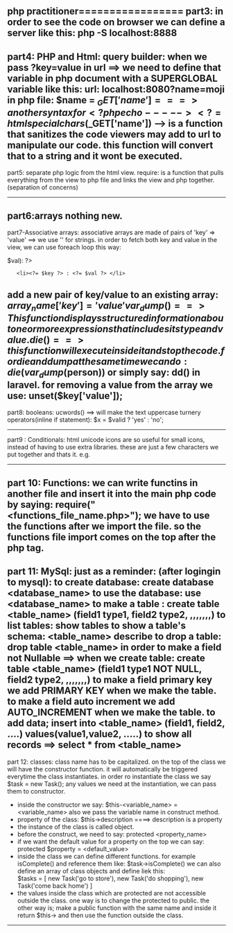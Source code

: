 php practitioner=================
part3: in order to see the code on browser we can define a server like
this:   php -S localhost:8888
-----------------------
part4: PHP and Html:
query builder:  when we pass ?key=value  in url ==> we need to define that variable in php document with a SUPERGLOBAL variable like this:
url: localhost:8080?name=moji
in php file: $name = $_GET['name']
===> another syntax for <?php echo    -----> <?=
htmlspecialchars($_GET['name'])  --> is a function that sanitizes the code viewers may add to url to manipulate our code. this function will convert that to a string and it wont be executed.   
------------------------
part5: separate php logic from the html view.
require:  is a function that pulls everything from the view to php file and links the view and php together. (separation of concerns)

-------------------------
part6:arrays
nothing new.
-------------------------
part7-Associative arrays:
associative arrays are made of pairs of 'key' => 'value'  ==> we use '' for strings.
in order to fetch both key and value in the view, we can use foreach loop this way:
<?php foreach($person as $key=>$val): ?>
       <li><?= $key ?> : <?= $val ?> </li>
<?php endoforeach; ?>

add a new pair of key/value to an existing array:   $array_name['key'] = 'value'
var_dump() ==> This function displays structured information about one or more expressions that includes its type and value.
die() ==> this function will execute inside it and stop the code.
for die and dump at the same time we can do :  die(var_dump($person)) or simply say: dd() in laravel.
for removing a value from the array we use:  unset($key['value']);
--------------------------
part8: booleans:
ucwords() ==> will make the text uppercase
turnery operators(inline if statement):
$x = $valid ? 'yes' : 'no';

-----------------------
part9 : Conditionals:
html unicode icons are so useful for small icons, instead of having to use extra libraries. these are just a few characters we put together and thats it. e.g.

----------------------
part 10: Functions:
we can write functins in another file and insert it into the main php code by saying:  require("<functions_file_name.php>");
we have to use the functions after we import the file. so the functions file import comes on the top after the php tag.
----------------------
part 11: MySql:
just as a reminder: (after logingin to mysql):
to create database:    create database <database_name>
to use the database:  use <database_name>
to make a table :  create table <table_name> (field1 type1, field2 type2, ,,,,,,,)
to list tables: show tables
to show a table's schema:  <table_name> describe
to drop a table:  drop table <table_name>
in order to make a field not Nullable ==> when we create table: create table <table_name> (field1 type1 NOT NULL, field2 type2, ,,,,,,,)
to make a field primary key we add PRIMARY KEY when we make the table.
to make a field auto increment we add AUTO_INCREMENT when we make the table.
to add data;  insert into <table_name> (field1, field2, ....) values(value1,value2, .....)
to show all records ==> select * from <table_name>
--------------------------
part 12: classes:
class name has to be capitalized.
on the top of the class we will have the constructor function. it will automatically be triggered everytime the class instantiates.
in order ro instantiate the class we say $task = new Task();
any values we need at the instantiation, we can pass them to constructor.
- inside the constructor we say:  $this-<variable_name>  = <variable_name>
also we pass the variable name in construct method.
- property of the class:   $this->description    ====> description is a property
- the instance of the class is called object.   
- before the construct, we need to say:  protected <property_name>
- if we want the default value for a property on the top we can say:    protected $property = <default_value>   
- inside the class we can define different functions. for example isComplete()  and reference them like:   $task->isComplete()
we can also define an array of class objects and define liek this:  
$tasks = [
new Task('go to store'),
new Task('do shopping'),
new Task('come back home')
]
- the values inside the class which are protected are not accessible outside the class. one way is to change the protected to public. the other way is;
make a public function with the same name and inside it return $this-><property> and then use the function outside the class.
-----------------------------------
